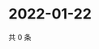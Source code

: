 # 2022-01-22

共 0 条

<!-- BEGIN WEIBO -->
<!-- 最后更新时间 Sat Jan 22 2022 15:00:43 GMT+0800 (China Standard Time) -->

<!-- END WEIBO -->
